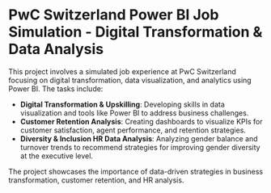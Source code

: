 # PwC Switzerland Power BI Job Simulation - Digital Transformation & Data Analysis

This project involves a simulated job experience at PwC Switzerland focusing on digital transformation, data visualization, and analytics using Power BI. The tasks include:

- **Digital Transformation & Upskilling**: Developing skills in data visualization and tools like Power BI to address business challenges.
- **Customer Retention Analysis**: Creating dashboards to visualize KPIs for customer satisfaction, agent performance, and retention strategies.
- **Diversity & Inclusion HR Data Analysis**: Analyzing gender balance and turnover trends to recommend strategies for improving gender diversity at the executive level.

The project showcases the importance of data-driven strategies in business transformation, customer retention, and HR analysis.

